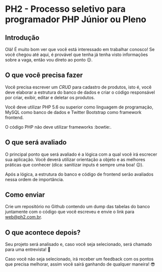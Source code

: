# PH2 - Processo seletivo para programador PHP Júnior ou Pleno


## Introdução

Olá! É muito bom ver que você está interessado em trabalhar conosco! Se você chegou até aqui, é provável que tenha já tenha visto informações sobre a vaga, então vou direto ao ponto :relieved:.


## O que você precisa fazer

Você precisa escrever um *CRUD* para cadastro de produtos, isto é, você deve elaborar a estrutura do banco de dados e criar o código responsável por criar, exibir, editar e deletar os produtos.

Você deve utilizar PHP 5.6 ou superior como linguagem de programação, MySQL como banco de dados e Twitter Bootstrap como framework frontend.

O código PHP não deve utilizar frameworks :bowtie:.


## O que será avaliado

O principal ponto que será avaliado é a lógica com a qual você irá escrecer sua aplicação. Você deverá utilizar orientação a objeto e as melhores práticas que conhecer (dica: sanitizar inputs é sempre uma boa! :wink:).

Após a lógica, a estrutura do banco e código de frontend serão avaliados nessa ordem de importância.


## Como enviar

Crie um repositório no Github contendo um dump das tabelas do banco juntamente com o código que você escreveu e envie o link para web@ph2.com.br.


## O que acontece depois?

Seu projeto será analisado e, caso você seja selecionado, será chamado para uma entrevista! :clap:

Caso você não seja selecionado, irá receber um feedback com os pontos que precisa melhorar, assim você sairá ganhando de qualquer maneira! :sunglasses: